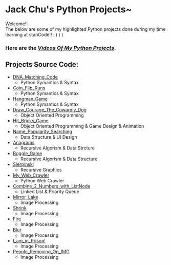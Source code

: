 # Jack Chu's Python Projects~
Welcome!!\
The below are some of my highlighted Python projects done during my time learning at stanCode!! : ) ) )


### Here are the *[Videos Of My Python Projects](https://drive.google.com/drive/folders/1wqKC2SHTfffBw02KCQ0utuhAr0Bh_iW4?usp=sharing)*.


## Projects Source Code:
* [DNA_Matching_Code](https://github.com/JackChu03/Python-Projects/blob/main/Jack%20Chu's%20Python%20Projects/DNA_Matching_Code/DNA_Matching_Code.py)
  * Python Symantics & Syntax
* [Coin_Flip_Runs](https://github.com/JackChu03/Python-Projects/blob/main/Jack%20Chu's%20Python%20Projects/coin_flip_runs/coin_flip_runs.py)
  * Python Symantics & Syntax
* [Hangman_Game](https://github.com/JackChu03/Python-Projects/blob/main/Jack%20Chu's%20Python%20Projects/hangman_game/hangman.py)
  * Python Symantics & Syntax
* [Draw_Courage_The_Cowardly_Dog](https://github.com/JackChu03/Python-Projects/blob/main/Jack%20Chu's%20Python%20Projects/Draw_Courage_The_Cowardly_Dog/my_drawing.py)
  * Object Oriented Programming
* [Hit_Bricks_Game](https://github.com/JackChu03/Python-Projects/blob/main/Jack%20Chu's%20Python%20Projects/hit_bricks_game/breakoutgraphics.py)
  * Object Oriented Programming & Game Design & Animation
* [Name_Popularity_Searching](https://github.com/JackChu03/Python-Projects/blob/main/Jack%20Chu's%20Python%20Projects/name_popularity_searching/babygraphics.py)
  * Data Structure & UI Design
* [Anagrams](https://github.com/JackChu03/Python-Projects/blob/main/Jack%20Chu's%20Python%20Projects/anagram/anagram.py)
  * Recursive Algorism & Data Strcture
* [Boggle_Game](https://github.com/JackChu03/Python-Projects/blob/main/Jack%20Chu's%20Python%20Projects/boggle_game/boggle.py)
  * Recursive Algorism & Data Structure
* [Sierpinski](https://github.com/JackChu03/Python-Projects/blob/main/Jack%20Chu's%20Python%20Projects/sierpinski/sierpinski.py)
  * Recursive Graphics
* [My_Web_Crawler](https://github.com/JackChu03/Python-Projects/blob/main/Jack%20Chu's%20Python%20Projects/name_popularity_searching/extension.py)
  * Python Web Crawler
* [Combine_2_Numbers_with_ListNode](https://github.com/JackChu03/Python-Projects/blob/main/Jack%20Chu's%20Python%20Projects/Combine_2_numbers_with_ListNode/add2.py)
  * Linked List & Priority Queue
* [Mirror_Lake](https://github.com/JackChu03/Python-Projects/blob/main/Jack%20Chu's%20Python%20Projects/Image_Manipulation/mirror_lake.py)
  * Image Processing
* [Shrink](https://github.com/JackChu03/Python-Projects/blob/main/Jack%20Chu's%20Python%20Projects/Image_Manipulation/shrink.py)
  * Image Processing
* [Fire](https://github.com/JackChu03/Python-Projects/blob/main/Jack%20Chu's%20Python%20Projects/Image_Manipulation/fire.py)
  * Image Processing
* [Blur](https://github.com/JackChu03/Python-Projects/blob/main/Jack%20Chu's%20Python%20Projects/Image_Manipulation/blur.py)
  * Image Processing
* [I_am_in_Prison!](https://github.com/JackChu03/Python-Projects/blob/main/Jack%20Chu's%20Python%20Projects/Image_Manipulation/best_photoshop_award.py)
  * Image Processing
* [People_Removing_On_IMG](https://github.com/JackChu03/Python-Projects/blob/main/Jack%20Chu's%20Python%20Projects/people_removing_on_img/stanCodoshop.py)
  * Image Processing
